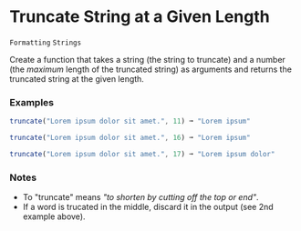 # Truncate String at a Given Length

`Formatting` `Strings`

Create a function that takes a string (the string to truncate) and a number (the _maximum_ length of the truncated string) as arguments and returns the truncated string at the given length.

### Examples

```js
truncate("Lorem ipsum dolor sit amet.", 11) ➞ "Lorem ipsum"

truncate("Lorem ipsum dolor sit amet.", 16) ➞ "Lorem ipsum"

truncate("Lorem ipsum dolor sit amet.", 17) ➞ "Lorem ipsum dolor"
```

### Notes

- To "truncate" means _"to shorten by cutting off the top or end"_.
- If a word is trucated in the middle, discard it in the output (see 2nd example above).
